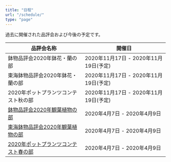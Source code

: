 ```yaml
---
title: "日程"
url: "/schedule/"
type: "page"
---
```

過去に開催された品評会および今後の予定です。

| 品評会名称 | 開催日 |
|------------|----------|
| 鉢物品評会2020年鉢花・蘭の部 | 2020年11月17日 - 2020年11月19日(予定) |
| 東海鉢物品評会2020年鉢花・蘭の部 | 2020年11月17日 - 2020年11月19日(予定) |
| 2020年ポットプランツコンテスト秋の部 | 2020年11月17日 - 2020年11月19日(予定) |
| <a href='{{< relref "226.md" >}}' class='nav_item'>鉢物品評会2020年観葉植物の部</a> | 2020年4月7日 - 2020年4月9日 |
| <a href='{{< relref "225.md" >}}' class='nav_item'>東海鉢物品評会2020年観葉植物の部</a> | 2020年4月7日 - 2020年4月9日 |
| <a href='{{< relref "224.md" >}}' class="nav_item">2020年ポットプランツコンテスト春の部</a> | 2020年4月7日 - 2020年4月9日 |
